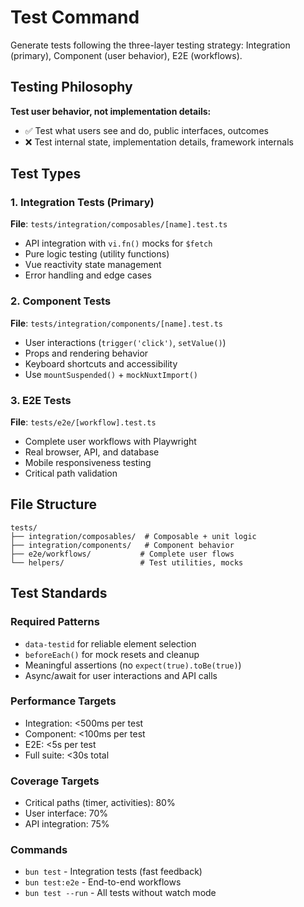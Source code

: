 # Test Command

Generate tests following the three-layer testing strategy: Integration (primary), Component (user behavior), E2E (workflows).

## Testing Philosophy

**Test user behavior, not implementation details:**
- ✅ Test what users see and do, public interfaces, outcomes
- ❌ Test internal state, implementation details, framework internals

## Test Types

### **1. Integration Tests (Primary)**
**File**: `tests/integration/composables/[name].test.ts`
- API integration with `vi.fn()` mocks for `$fetch`
- Pure logic testing (utility functions)
- Vue reactivity state management
- Error handling and edge cases

### **2. Component Tests**  
**File**: `tests/integration/components/[name].test.ts`
- User interactions (`trigger('click')`, `setValue()`)
- Props and rendering behavior
- Keyboard shortcuts and accessibility
- Use `mountSuspended()` + `mockNuxtImport()`

### **3. E2E Tests**
**File**: `tests/e2e/[workflow].test.ts` 
- Complete user workflows with Playwright
- Real browser, API, and database
- Mobile responsiveness testing
- Critical path validation

## File Structure
```
tests/
├── integration/composables/  # Composable + unit logic  
├── integration/components/   # Component behavior
├── e2e/workflows/           # Complete user flows
└── helpers/                 # Test utilities, mocks
```

## Test Standards

### **Required Patterns**
- `data-testid` for reliable element selection
- `beforeEach()` for mock resets and cleanup  
- Meaningful assertions (no `expect(true).toBe(true)`)
- Async/await for user interactions and API calls

### **Performance Targets**
- Integration: <500ms per test
- Component: <100ms per test
- E2E: <5s per test
- Full suite: <30s total

### **Coverage Targets**
- Critical paths (timer, activities): 80%
- User interface: 70%
- API integration: 75%

### **Commands**
- `bun test` - Integration tests (fast feedback)
- `bun test:e2e` - End-to-end workflows
- `bun test --run` - All tests without watch mode